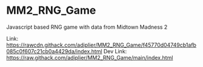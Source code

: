 # MM2_RNG_Game
Javascript based RNG game with data from Midtown Madness 2

Link: https://rawcdn.githack.com/adiplier/MM2_RNG_Game/f45770d04749cb1afb085c0f607c21cb0a4429da/index.html
Dev Link: https://raw.githack.com/adiplier/MM2_RNG_Game/main/index.html
